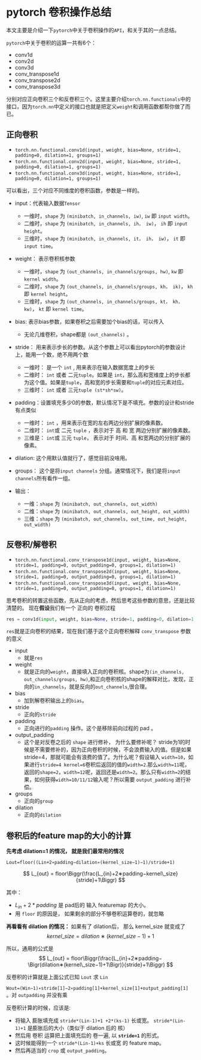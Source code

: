 # pytorch 卷积操作总结
本文主要是介绍一下`pytorch`中关于卷积操作的`API`，和关于其的一点总结。

`pytorch`中关于卷积的运算一共有6个：

* conv1d
* conv2d
* conv3d
* conv_transpose1d
* conv_transpose2d
* conv_transpose3d

分别对应正向卷积三个和反卷积三个。这里主要介绍`torch.nn.functionals`中的接口，因为`torch.nn`中定义的接口也就是把定义`weight`和调用函数都帮你做了而已。

## 正向卷积

* `torch.nn.functional.conv1d(input, weight, bias=None, stride=1, padding=0, dilation=1, groups=1)`
* `torch.nn.functional.conv2d(input, weight, bias=None, stride=1, padding=0, dilation=1, groups=1)`
* `torch.nn.functional.conv3d(input, weight, bias=None, stride=1, padding=0, dilation=1, groups=1)`

可以看出，三个对应不同维度的卷积函数，参数是一样的。

- input：代表输入数据`Tensor`
  - 一维时，`shape` 为 `(minibatch, in_channels, iw)`, `iw` 即 `input width`。
  - 二维时，`shape` 为 `(minibatch, in_channels, ih， iw)`， `ih` 即 `input height`。
  - 三维时，`shape` 为 `(minibatch, in_channels, it， ih， iw)`， `it` 即 `input time`。

- weight： 表示卷积核参数
  - 一维时，`shape` 为 `(out_channels, in_channels/groups, hw)`, `kw` 即 `kernel width`。
  - 二维时，`shape` 为 `(out_channels, in_channels/groups, kh， ik)`， `kh` 即 `kernel height`。
  - 三维时，`shape` 为 `(out_channels, in_channels/groups, kt， kh， kw)`， `kt` 即 `kernel time`。

- bias: 表示bias参数，如果卷积之后需要加个bias的话，可以传入
  - 无论几维卷积，shape都是 `(out_channels)` 。

- stride： 用来表示步长的参数。从这个参数上可以看出pytorch的参数设计上，能用一个数，绝不用两个数
  - 一维时： 是一个 `int` , 用来表示在输入数据宽度上的步长
  - 二维时： `int` 或者 二元`tuple`。如果是 `int`，那么高和宽维度上的步长都为这个值。如果是`tuple`，高和宽的步长需要和`tuple`的对应元素对应。
  - 三维时： `int` 或者 三元`tuple (st*sh*sw)`。

- padding：设置填充多少0的参数，默认情况下是不填充。参数的设计和stride有点类似
  - 一维时： `int` ，用来表示在宽的左右两边分别扩展的像素数。
  - 二维时： `int`或 二元 `tuple` ，表示对于 高 和 宽 两边分别扩展的像素数。
  - 三维是： `int`或 三元 `tuple`， 表示对于 时间、高 和宽两边的分别扩展的像素。

- dilation: 这个用默认值就行了，感觉目前没啥用。

- groups： 这个是将`input channels` 分组。通常情况下，我们是将`input channels`所有看作一组。

- 输出：
  - 一维：`shape` 为 `(minibatch, out_channels, out_width)`
  - 二维：`shape` 为 `(minibatch, out_channels, out_height, out_width)`
  - 三维：`shape` 为 `(minibatch, out_channels, out_time, out_height, out_width)`

## 反卷积/解卷积

* `torch.nn.functional.conv_transpose1d(input, weight, bias=None, stride=1, padding=0, output_padding=0, groups=1, dilation=1)`
* `torch.nn.functional.conv_transpose2d(input, weight, bias=None, stride=1, padding=0, output_padding=0, groups=1, dilation=1)`
* `torch.nn.functional.conv_transpose3d(input, weight, bias=None, stride=1, padding=0, output_padding=0, groups=1, dilation=1)`

思考卷积的转置这些函数，先从正向的考虑，然后思考这些参数的意思，还是比较清楚的。
现在**假设**我们有一个 正向的 卷积过程
```python
res = conv1d(input, weight, bias=None, stride=1, padding=0, dilation=1, groups=1)
```
`res`就是正向卷积的结果，现在我们基于这个正向卷积解释 `conv_transpose` 参数的意义

- input
  - 就是`res`
- weight
  - 就是正向的`weight`，直接填入正向的卷积核。shape为`(in_channels, out_channels/groups, hw)`,和正向卷积核的shape的解释对比，发现，正向的`in_channels`，就是反向的`out_channels`,很合理。
- bias
  - 加到解卷积输出上的`bias`。
- stride
  - 正向的`stride`
- padding
  - 正向进行的`padding` 操作。这个是移除前向过程的 pad 。
- output_padding
  - 这个是对反卷之后的 `shape` 进行修补， 为什么要修补呢？ stride为1的时候是不需要修补的，因为正向卷积的时候，不会浪费输入的值。但是如果stride=4，那就可能会有浪费的值了。为什么呢？假设输入 `width=10`，如果进行`stride=4 kernel=6`卷积后返回的值的`width=2`.那么`width=11`呢，返回的`shape=2`，`width=12`呢，返回还是`width=2`。那么只有`width=2`的结果，如何获得`width=10/11/12`输入呢？所以需要 `output_padding` 进行补偿。
- groups
  - 正向的`group`
- dilation
  - 正向的`dilation`


## 卷积后的feature map的大小的计算

**先考虑 dilation=1 的情况， 就是我们最常用的情况**

`Lout=floor((Lin+2∗padding−dilation∗(kernel_size−1)−1)/stride+1)`

$$
L_{out} = floor\Biggr(\frac{L_{in}+2∗padding−kernel\_size}{stride}+1\Biggr)
$$

其中： 

* $L_{in}+2*padding$ 是 pad后的 输入 featuremap 的大小。
* 用 `floor` 的原因是， 如果剩余的部分不够卷积运算卷的，就忽略

**再看看有 dilation 的情况：**
如果有了 dilation后， 那么 kernel_size 就变成了 $$kernel\_size=dilation∗(kernel\_size−1)+1$$

所以，通用的公式是
$$
L_{out} = floor\Biggr(\frac{L_{in}+2∗padding−\Bigr(dilation∗(kernel\_size−1)+1\Bigr)}{stride}+1\Biggr)
$$


反卷积的计算就是上面公式已知 `Lout` 求 `Lin`

`Wout=(Win−1)∗stride[1]−2∗padding[1]+kernel_size[1]+output_padding[1]` 。对 `outpadding` 并没有乘



反卷积计算的时候，应该是:

* 将输入 膨胀填充成 `stride*(Lin-1)+1 +2*(ks-1)` 长或宽。 `stride*(Lin-1)+1` 是膨胀后的大小（类似于 dilation 后的 核）
* 然后用 卷积 运算把上面填充后的 卷一遍, 以 **`stride=1`** 的形式。
* 这时候能得到一个 `stride*(Lin-1)+ks` 长或宽 的 feature map。 
* 然后再适当的 `crop` 或 `output_padding`。

